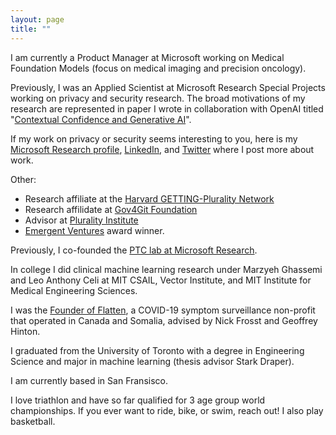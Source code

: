 ```yaml
---
layout: page
title: ""
---
```


I am currently a Product Manager at Microsoft working on Medical Foundation Models (focus on medical imaging and precision oncology). 

Previously, I was an Applied Scientist at Microsoft Research Special Projects working on privacy and security research. The broad motivations of my research are represented in paper I wrote in collaboration with OpenAI titled "[Contextual Confidence and Generative AI](https://arxiv.org/abs/2311.01193)". 

If my work on privacy or security seems interesting to you, here is my [Microsoft Research profile](https://www.microsoft.com/en-us/research/people/shreyjain/), [LinkedIn](https://www.linkedin.com/in/shrey-j-9869b213a/), and [Twitter](https://twitter.com/shreyjaineth) where I post more about work. 

Other: 

- Research affiliate at the [Harvard GETTING-Plurality Network](https://gettingplurality.org/people/) 
- Research affilidate at [Gov4Git Foundation](https://gov4git.org/)
- Advisor at [Plurality Institute](https://www.plurality.institute/about)
- [Emergent Ventures](https://www.mercatus.org/emergent-ventures) award winner. 

Previously, I co-founded the [PTC lab at Microsoft Research](https://www.microsoft.com/en-us/research/group/plural-technology-collaboratory/). 

In college I did clinical machine learning research under Marzyeh Ghassemi and Leo Anthony Celi at MIT CSAIL,  Vector Institute, and MIT Institute for Medical Engineering Sciences. 

I was the [Founder of Flatten](https://flatten.ca/), a COVID-19 symptom surveillance non-profit that operated in Canada and Somalia, advised by Nick Frosst and Geoffrey Hinton. 

I graduated from the University of Toronto with a degree in Engineering Science and major in machine learning (thesis advisor Stark Draper). 

I am currently based in San Fransisco. 

I love triathlon and have so far qualified for 3 age group world championships. If you ever want to ride, bike, or swim, reach out! I also play basketball. 